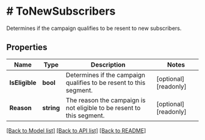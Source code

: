 # # ToNewSubscribers
Determines if the campaign qualifies to be resent to new subscribers.

## Properties 


Name | Type | Description | Notes
------------ | ------------- | ------------- | -------------
**IsEligible**| **bool** | Determines if the campaign qualifies to be resent to this segment.  | [optional] [readonly]
**Reason**| **string** | The reason the campaign is not eligible to be resent to this segment.  | [optional] [readonly]


[[Back to Model list]](../../README.md#models) [[Back to API list]](../../README.md#endpoints) [[Back to README]](../../README.md)

